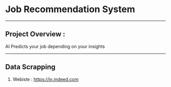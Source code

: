 # Job Recommendation System 
___________________________
## Project Overview :

AI Predicts your job depending on your insights 
____________________________

## Data Scrapping 
1) Webiste : https://in.indeed.com

